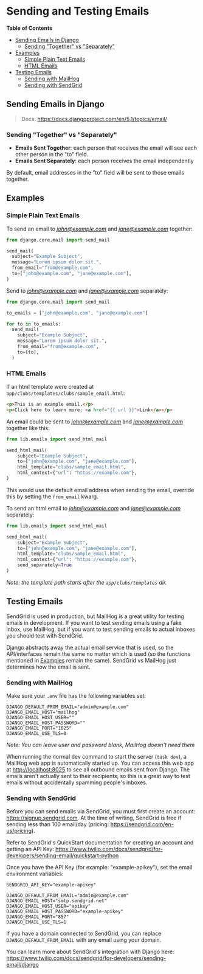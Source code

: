 # Sending and Testing Emails

**Table of Contents**

- [Sending Emails in Django](#sending-emails-in-django)
  - [Sending "Together" vs "Separately"](#sending-together-vs-separately)
- [Examples](#examples)
  - [Simple Plain Text Emails](#simple-plain-text-emails)
  - [HTML Emails](#html-emails)
- [Testing Emails](#testing-emails)
  - [Sending with MailHog](#sending-with-mailhog)
  - [Sending with SendGrid](#sending-with-sendgrid)

## Sending Emails in Django

> Docs: <https://docs.djangoproject.com/en/5.1/topics/email/>

### Sending "Together" vs "Separately"

- **Emails Sent Together**: each person that receives the email will see each other person in the "to" field.
- **Emails Sent Separately**: each person receives the email independently

By default, email addresses in the "to" field will be sent to those emails together.

## Examples

### Simple Plain Text Emails

To send an email to _<john@example.com>_ and _<jane@example.com>_ together:

```py
from django.core.mail import send_mail

send_mail(
  subject="Example Subject",
  message="Lorem ipsum dolor sit.",
  from_email="from@example.com",
  to=["john@example.com", "jane@example.com"],
)
```

Send to _<john@example.com>_ and _<jane@example.com>_ separately:

```py
from django.core.mail import send_mail

to_emails = ["john@example.com", "jane@example.com"]

for to in to_emails:
  send_mail(
    subject="Example Subject",
    message="Lorem ipsum dolor sit.",
    from_email="from@example.com",
    to=[to],
  )
```

### HTML Emails

If an html template were created at `app/clubs/templates/clubs/sample_email.html`:

```html
<p>This is an example email.</p>
<p>Click here to learn more: <a href="{{ url }}">Link</a></p>
```

An email could be sent to _<john@example.com>_ and _<jane@example.com>_ together like this:

```py
from lib.emails import send_html_mail

send_html_mail(
    subject="Example Subject",
    to=["john@example.com", "jane@example.com"],
    html_template="clubs/sample_email.html",
    html_context={"url": "https://example.com"},
)
```

This would use the default email address when sending the email, override this by setting the `from_email` kwarg.

To send an html email to _<john@example.com>_ and _<jane@example.com>_ separately:

```py
from lib.emails import send_html_mail

send_html_mail(
    subject="Example Subject",
    to=["john@example.com", "jane@example.com"],
    html_template="clubs/sample_email.html",
    html_context={"url": "https://example.com"},
    send_separately=True
)
```

_Note: the template path starts after the `app/clubs/templates` dir._

## Testing Emails

SendGrid is used in production, but MailHog is a great utility for testing emails in development. If you want to test sending emails using a fake inbox, use MailHog, but if you want to test sending emails to actual inboxes you should test with SendGrid.

Django abstracts away the actual email service that is used, so the API/interfaces remain the same no matter which is used (so the functions mentioned in [Examples](#examples) remain the same). SendGrid vs MailHog just determines how the email is sent.

### Sending with MailHog

Make sure your `.env` file has the following variables set:

```properties
DJANGO_DEFAULT_FROM_EMAIL="admin@example.com"
DJANGO_EMAIL_HOST="mailhog"
DJANGO_EMAIL_HOST_USER=""
DJANGO_EMAIL_HOST_PASSWORD=""
DJANGO_EMAIL_PORT="1025"
DJANGO_EMAIL_USE_TLS=0
```

_Note: You can leave user and password blank, MailHog doesn't need them_

When running the normal dev command to start the server (`task dev`), a MailHog web app is automatically started up. You can access this web app at <http://localhost:8025> to see all outbound emails sent from Django. The emails aren't actually sent to their recipients, so this is a great way to test emails without accidentally spamming people's inboxes.

### Sending with SendGrid

Before you can send emails via SendGrid, you must first create an account: <https://signup.sendgrid.com>. At the time of writing, SendGrid is free if sending less than 100 email/day (pricing: <https://sendgrid.com/en-us/pricing>).

Refer to SendGrid's QuickStart documentation for creating an account and getting an API Key: <https://www.twilio.com/docs/sendgrid/for-developers/sending-email/quickstart-python>

Once you have the API Key (for example: "example-apikey"), set the email environment variables:

```properties
SENDGRID_API_KEY="example-apikey"

DJANGO_DEFAULT_FROM_EMAIL="admin@example.com"
DJANGO_EMAIL_HOST="smtp.sendgrid.net"
DJANGO_EMAIL_HOST_USER="apikey"
DJANGO_EMAIL_HOST_PASSWORD="example-apikey"
DJANGO_EMAIL_PORT="857"
DJANGO_EMAIL_USE_TLS=1
```

If you have a domain connected to SendGrid, you can replace `DJANGO_DEFAULT_FROM_EMAIL` with any email using your domain.

You can learn more about SendGrid's integration with Django here: <https://www.twilio.com/docs/sendgrid/for-developers/sending-email/django>
